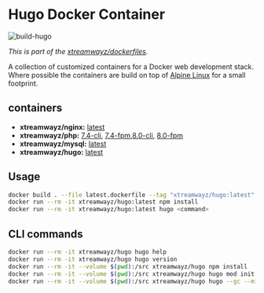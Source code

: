 # Hugo Docker Container

![build-hugo](https://github.com/xtreamwayz/dockerfiles/workflows/build-hugo/badge.svg)

_This is part of the [xtreamwayz/dockerfiles](https://github.com/xtreamwayz/dockerfiles)._

A collection of customized containers for a Docker web development stack. Where possible the containers are build on top of [Alpine Linux](http://alpinelinux.org/) for a small footprint.

## containers

- **xtreamwayz/nginx:** [latest](https://github.com/xtreamwayz/dockerfiles/blob/master/nginx/latest.dockerfile)
- **xtreamwayz/php:** [7.4-cli](https://github.com/xtreamwayz/dockerfiles/blob/master/php/7.4-cli.dockerfile), [7.4-fpm](https://github.com/xtreamwayz/dockerfiles/blob/master/php/7.4-fpm.dockerfile),[8.0-cli](https://github.com/xtreamwayz/dockerfiles/blob/master/php/8.0-cli.dockerfile), [8.0-fpm](https://github.com/xtreamwayz/dockerfiles/blob/master/php/8.0-fpm.dockerfile)
- **xtreamwayz/mysql:** [latest](https://github.com/xtreamwayz/dockerfiles/blob/master/mysql/latest.dockerfile)
- **xtreamwayz/hugo:** [latest](https://github.com/xtreamwayz/dockerfiles/blob/master/hugo/latest.dockerfile)

## Usage

```bash
docker build . --file latest.dockerfile --tag "xtreamwayz/hugo:latest" --cache-from "xtreamwayz/hugo:latest"
docker run --rm -it xtreamwayz/hugo:latest npm install
docker run --rm -it xtreamwayz/hugo:latest hugo <command>
```

## CLI commands

```bash
docker run --rm -it xtreamwayz/hugo hugo help
docker run --rm -it xtreamwayz/hugo hugo version
docker run --rm -it --volume $(pwd):/src xtreamwayz/hugo npm install
docker run --rm -it --volume $(pwd):/src xtreamwayz/hugo hugo mod init website
docker run --rm -it --volume $(pwd):/src xtreamwayz/hugo hugo --gc --minify --enableGitInfo --environment production
```
